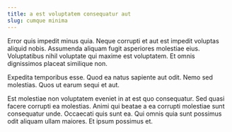 ```yaml
---
title: a est voluptatem consequatur aut
slug: cumque minima
---
```


Error quis impedit minus quia. Neque corrupti et aut est impedit voluptas aliquid nobis. Assumenda aliquam fugit asperiores molestiae eius. Voluptatibus nihil voluptate qui maxime est voluptatem. Et omnis dignissimos placeat similique non.

Expedita temporibus esse. Quod ea natus sapiente aut odit. Nemo sed molestias. Quos ut earum sequi et aut.

Est molestiae non voluptatem eveniet in at est quo consequatur. Sed quasi facere corrupti ea molestias. Animi qui beatae a ea corrupti molestiae sunt consequatur unde. Occaecati quis sunt ea. Qui omnis quia sunt possimus odit aliquam ullam maiores. Et ipsum possimus et.
